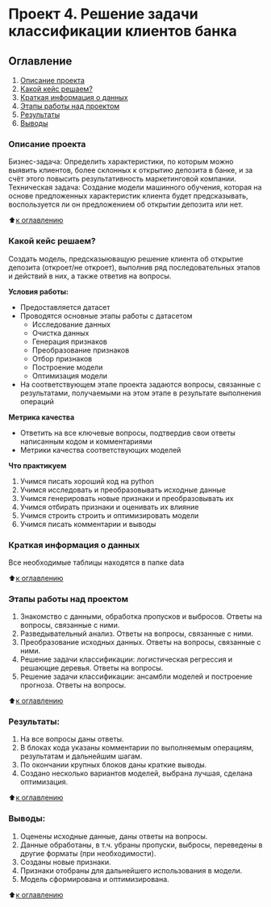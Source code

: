 # **Проект 4. Решение задачи классификации клиентов банка**

## Оглавление

1. [Описание проекта](#Описание-проекта)
2. [Какой кейс решаем?](#Какой-кейс-решаем)
3. [Краткая информация о данных](#Краткая-информация-о-данных)
4. [Этапы работы над проектом](#Этапы-работы-над-проектом)
5. [Результаты](#Результаты)
6. [Выводы](#Выводы)

### Описание проекта
Бизнес-задача:
Определить характеристики, по которым можно выявить клиентов, более склонных к открытию депозита в банке, и за счёт этого повысить результативность маркетинговой компании.
Техническая задача:
Создание модели машинного обучения, которая на основе предложенных характеристик клиента будет предсказывать, воспользуется ли он предложением об открытии депозита или нет.

:arrow_up:[к оглавлению](#Оглавление)

### Какой кейс решаем?
Создать модель, предсказыюващую решение клиента об открытие депозита (откроет/не откроет), выполнив ряд последовательных этапов и действий в них, а также ответив на вопросы.

**Условия работы:**  
- Предоставляется датасет
- Проводятся основные этапы работы с датасетом
    * Исследование данных
    * Очистка данных
    * Генерация признаков
    * Преобразование признаков
    * Отбор признаков
    * Построение модели
    * Оптимизация модели
- На соответствующем этапе проекта задаются вопросы, связанные с результатами, получаемыми на этом этапе в результате выполнения операций

**Метрика качества**
- Ответить на все ключевые вопросы, подтвердив свои ответы написанным кодом и комментариями
- Метрики качества соответствующих моделей

**Что практикуем**
1. Учимся писать хороший код на python
2. Учимся исследовать и преобразовывать исходные данные
3. Учимся генерировать новые признаки и преобразовывать их
4. Учимся отбирать признаки и оценивать их влияние
5. Учимся строить строить и оптимизировать модели
6. Учимся писать комментарии и выводы

### Краткая информация о данных
Все необходимые таблицы находятся в папке data
  
:arrow_up:[к оглавлению](#Оглавление)

### Этапы работы над проектом
1. Знакомство с данными, обработка пропусков и выбросов. Ответы на вопросы, связанные с ними.
2. Разведывательный анализ. Ответы на вопросы, связанные с ними.
3. Преобразование исходных данных. Ответы на вопросы, связанные с ними.
4. Решение задачи классификации: логистическая регрессия и решающие деревья. Ответы на вопросы.
5. Решение задачи классификации: ансамбли моделей и построение прогноза. Ответы на вопросы.

:arrow_up:[к оглавлению](#Оглавление)

### Результаты:
1. На все вопросы даны ответы.
2. В блоках кода указаны комментарии по выполняемым операциям, результатам и дальнейшим шагам.
3. По окончании крупных блоков даны краткие выводы.
4. Создано несколько вариантов моделей, выбрана лучшая, сделана оптимизация.

:arrow_up:[к оглавлению](#Оглавление)

### Выводы:
1. Оценены исходные данные, даны ответы на вопросы.
2. Данные обработаны, в т.ч. убраны пропуски, выбросы, переведены в другие форматы (при необходимости).
3. Созданы новые признаки.
4. Признаки отобраны для дальнейшего использования в модели.
5. Модель сформирована и оптимизирована.

:arrow_up:[к оглавлению](#Оглавление)